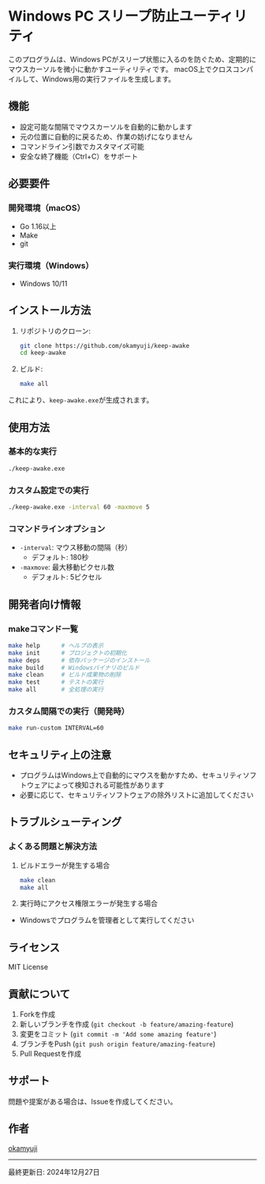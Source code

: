 # Windows PC スリープ防止ユーティリティ

このプログラムは、Windows PCがスリープ状態に入るのを防ぐため、定期的にマウスカーソルを微小に動かすユーティリティです。
macOS上でクロスコンパイルして、Windows用の実行ファイルを生成します。

## 機能

- 設定可能な間隔でマウスカーソルを自動的に動かします
- 元の位置に自動的に戻るため、作業の妨げになりません
- コマンドライン引数でカスタマイズ可能
- 安全な終了機能（Ctrl+C）をサポート

## 必要要件

### 開発環境（macOS）

- Go 1.16以上
- Make
- git

### 実行環境（Windows）

- Windows 10/11

## インストール方法

1. リポジトリのクローン:

    ```bash
    git clone https://github.com/okamyuji/keep-awake
    cd keep-awake
    ```

2. ビルド:

    ```bash
    make all
    ```

これにより、`keep-awake.exe`が生成されます。

## 使用方法

### 基本的な実行

```bash
./keep-awake.exe
```

### カスタム設定での実行

```bash
./keep-awake.exe -interval 60 -maxmove 5
```

### コマンドラインオプション

- `-interval`: マウス移動の間隔（秒）
    - デフォルト: 180秒
- `-maxmove`: 最大移動ピクセル数
    - デフォルト: 5ピクセル

## 開発者向け情報

### makeコマンド一覧

```bash
make help      # ヘルプの表示
make init      # プロジェクトの初期化
make deps      # 依存パッケージのインストール
make build     # Windowsバイナリのビルド
make clean     # ビルド成果物の削除
make test      # テストの実行
make all       # 全処理の実行
```

### カスタム間隔での実行（開発時）

```bash
make run-custom INTERVAL=60
```

## セキュリティ上の注意

- プログラムはWindows上で自動的にマウスを動かすため、セキュリティソフトウェアによって検知される可能性があります
- 必要に応じて、セキュリティソフトウェアの除外リストに追加してください

## トラブルシューティング

### よくある問題と解決方法

1. ビルドエラーが発生する場合

    ```bash
    make clean
    make all
    ```

2. 実行時にアクセス権限エラーが発生する場合

- Windowsでプログラムを管理者として実行してください

## ライセンス

MIT License

## 貢献について

1. Forkを作成
2. 新しいブランチを作成 (`git checkout -b feature/amazing-feature`)
3. 変更をコミット (`git commit -m 'Add some amazing feature'`)
4. ブランチをPush (`git push origin feature/amazing-feature`)
5. Pull Requestを作成

## サポート

問題や提案がある場合は、Issueを作成してください。

## 作者

[okamyuji](https://github.com/okamyuji)

---
最終更新日: 2024年12月27日

